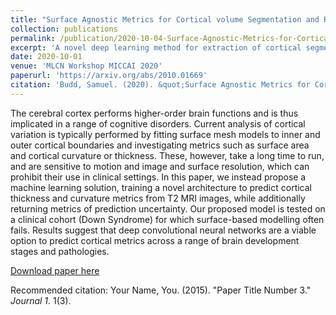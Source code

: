 ```yaml
---
title: "Surface Agnostic Metrics for Cortical volume Segmentation and Regression"
collection: publications
permalink: /publication/2020-10-04-Surface-Agnostic-Metrics-for-Cortical-Volume-Segmentation-and-Regression
excerpt: 'A novel deep learning method for extraction of cortical segmentations and metrics from whole brain MRI images.'
date: 2020-10-01
venue: 'MLCN Workshop MICCAI 2020'
paperurl: 'https://arxiv.org/abs/2010.01669'
citation: 'Budd, Samuel. (2020). &quot;Surface Agnostic Metrics for Cortical volume Segmentation and Regression.&quot; <i>MLCN Workshop MICCAI 2020</i>.'
---
```


The cerebral cortex performs higher-order brain functions and is thus implicated in a range of cognitive disorders. Current analysis of cortical variation is typically performed by fitting surface mesh models to inner and outer cortical boundaries and investigating metrics such as surface area and cortical curvature or thickness. These, however, take a long time to run, and are sensitive to motion and image and surface resolution, which can prohibit their use in clinical settings. In this paper, we instead propose a machine learning solution, training a novel architecture to predict cortical thickness and curvature metrics from T2 MRI images, while additionally returning metrics of prediction uncertainty. Our proposed model is tested on a clinical cohort (Down Syndrome) for which surface-based modelling often fails. Results suggest that deep convolutional neural networks are a viable option to predict cortical metrics across a range of brain development stages and pathologies.

[Download paper here](https://arxiv.org/abs/2010.01669)

Recommended citation: Your Name, You. (2015). "Paper Title Number 3." <i>Journal 1</i>. 1(3).
